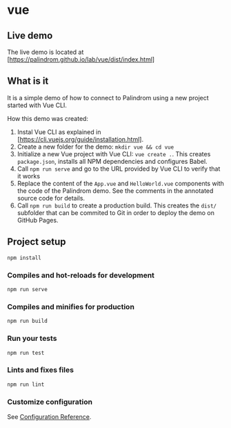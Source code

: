# vue

## Live demo

The live demo is located at [https://palindrom.github.io/lab/vue/dist/index.html]

## What is it

It is a simple demo of how to connect to Palindrom using a new project started with Vue CLI.

How this demo was created:

1. Instal Vue CLI as explained in [https://cli.vuejs.org/guide/installation.html].
2. Create a new folder for the demo: `mkdir vue && cd vue`
3. Initialize a new Vue project with Vue CLI: `vue create .`. This creates `package.json`, installs all NPM dependencies and configures Babel.
4. Call `npm run serve` and go to the URL provided by Vue CLI to verify that it works
5. Replace the content of the `App.vue` and `HelloWorld.vue` components with the code of the Palindrom demo. See the  comments in the annotated source code for details.
6. Call `npm run build` to create a production build. This creates the `dist/` subfolder that can be commited to Git in order to deploy the demo on GitHub Pages.

## Project setup
```
npm install
```

### Compiles and hot-reloads for development
```
npm run serve
```

### Compiles and minifies for production
```
npm run build
```

### Run your tests
```
npm run test
```

### Lints and fixes files
```
npm run lint
```

### Customize configuration
See [Configuration Reference](https://cli.vuejs.org/config/).
